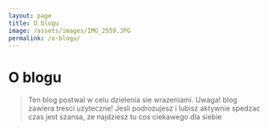 ```yaml
---
layout: page
title: O blogu
image: /assets/images/IMG_2559.JPG
permalink: /o-blogu/
---
```


O blogu
======

>Ten blog postwal w celu dzielenia sie wrazeniami. Uwaga! blog zawiera tresci uzyteczne!
>Jesli podrozujesz i lubisz aktywnie spedzac czas jest szansa, ze najdziesz tu cos ciekawego dla siebie